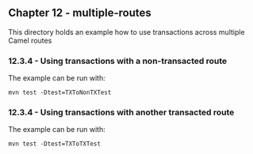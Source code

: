 Chapter 12 - multiple-routes
----------------------------

This directory holds an example how to use transactions across multiple Camel routes

### 12.3.4 - Using transactions with a non-transacted route

The example can be run with:

    mvn test -Dtest=TXToNonTXTest

### 12.3.4 - Using transactions with another transacted route

The example can be run with:

    mvn test -Dtest=TXToTXTest

